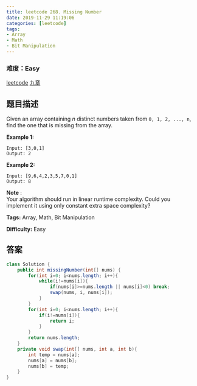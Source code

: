 ```yaml
---
title: leetcode 268. Missing Number
date: 2019-11-29 11:19:06
categories: [leetcode]
tags:
- Array
- Math
- Bit Manipulation
---
```

### 难度：Easy

<a href="https://leetcode.com/problems/missing-number/">leetcode</a>
<a href="https://www.jiuzhang.com/solution/missing-number/">九章</a>
## 题目描述
Given an array containing _n_ distinct numbers taken from `0, 1, 2, ..., n`,
find the one that is missing from the array.

**Example 1:**
        
    Input: [3,0,1]
    Output: 2
    

**Example 2:**
        
    Input: [9,6,4,2,3,5,7,0,1]
    Output: 8
    

**Note** :  
Your algorithm should run in linear runtime complexity. Could you implement it
using only constant extra space complexity?


**Tags:** Array, Math, Bit Manipulation

**Difficulty:** Easy
## 答案
<!--more-->
```java
class Solution {
    public int missingNumber(int[] nums) {
        for(int i=0; i<nums.length; i++){
            while(i!=nums[i]){
                if(nums[i]>=nums.length || nums[i]<0) break;
                swap(nums, i, nums[i]);
            }
        }
        for(int i=0; i<nums.length; i++){
            if(i!=nums[i]){
                return i;
            }
        }
        return nums.length;
    }
    private void swap(int[] nums, int a, int b){
        int temp = nums[a];
        nums[a] = nums[b];
        nums[b] = temp;
    }
}
```